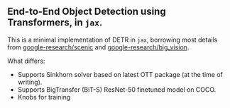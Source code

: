 ## End-to-End Object Detection using Transformers, in `jax`.

This is a minimal implementation of DETR in `jax`, borrowing most details from 
[google-research/scenic](https://github.com/google-research/scenic/) and 
[google-research/big_vision](https://github.com/google-research/big_vision/).

What differs:
* Supports Sinkhorn solver based on latest OTT package (at the time of writing).
* Supports BigTransfer (BiT-S) ResNet-50 finetuned model on COCO.
* Knobs for training 